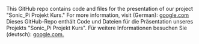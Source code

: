 This GitHub repo contains code and files for the presentation of our project "Sonic_Pi Projekt Kurs." For more information, visit (German): [google.com](https://ubiquitous-albacore-0d0.notion.site/Sonic_Pi-Projekt-Kurs-fb63e976c559481ea0013c2a7a6dab70)
Dieses GitHub-Repo enthält Code und Dateien für die Präsentation unseres Projekts "Sonic_Pi Projekt Kurs". Für weitere Informationen besuchen Sie (deutsch): [google.com.](https://ubiquitous-albacore-0d0.notion.site/Sonic_Pi-Projekt-Kurs-fb63e976c559481ea0013c2a7a6dab70)
